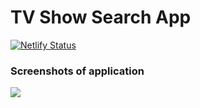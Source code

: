 # TV Show Search App

[![Netlify Status](https://api.netlify.com/api/v1/badges/76ce6f6a-87ac-41a2-9408-a7897c737740/deploy-status)](https://app.netlify.com/sites/nervous-lichterman-f99f35/deploys)

<h3>Screenshots of application</h3>

<img src="https://github.com/SJ47/codeclan_week7_weekend_homework/blob/main/src/images/screenshot-tvapp.jpg">
